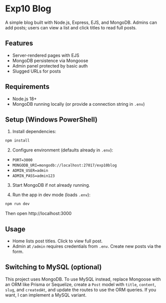 # Exp10 Blog

A simple blog built with Node.js, Express, EJS, and MongoDB. Admins can add posts; users can view a list and click titles to read full posts.

## Features
- Server-rendered pages with EJS
- MongoDB persistence via Mongoose
- Admin panel protected by basic auth
- Slugged URLs for posts

## Requirements
- Node.js 18+
- MongoDB running locally (or provide a connection string in `.env`)

## Setup (Windows PowerShell)

1. Install dependencies:

```powershell
npm install
```

2. Configure environment (defaults already in `.env`):
- `PORT=3000`
- `MONGODB_URI=mongodb://localhost:27017/exp10blog`
- `ADMIN_USER=admin`
- `ADMIN_PASS=admin123`

3. Start MongoDB if not already running.

4. Run the app in dev mode (loads `.env`):

```powershell
npm run dev
```

Then open http://localhost:3000

## Usage
- Home lists post titles. Click to view full post.
- Admin at `/admin` requires credentials from `.env`. Create new posts via the form.

## Switching to MySQL (optional)
This project uses MongoDB. To use MySQL instead, replace Mongoose with an ORM like Prisma or Sequelize, create a `Post` model with `title`, `content`, `slug`, and `createdAt`, and update the routes to use the ORM queries. If you want, I can implement a MySQL variant.
